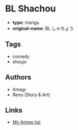 # BL Shachou

-   **type**: manga
-   **original-name**: BL しゃちょう

## Tags

-   comedy
-   shoujo

## Authors

-   Amagi
-   Reno (Story & Art)

## Links

-   [My Anime list](https://myanimelist.net/manga/16746/BL_Shachou)
